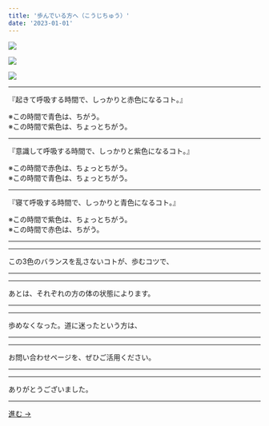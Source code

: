 ```yaml
---
title: '歩んでいる方へ（こうじちゅう）'
date: '2023-01-01'
---
```

![](/images/0.jpg)

![](/images/1.jpg)

![](/images/2.jpg)
***
『起きて呼吸する時間で、しっかりと赤色になるコト。』

※この時間で青色は、ちがう。  
※この時間で紫色は、ちょっとちがう。
***
『意識して呼吸する時間で、しっかりと紫色になるコト。』

※この時間で赤色は、ちょっとちがう。  
※この時間で青色は、ちょっとちがう。
***
『寝て呼吸する時間で、しっかりと青色になるコト。』

※この時間で紫色は、ちょっとちがう。  
※この時間で赤色は、ちがう。
***
***
この3色のバランスを乱さないコトが、歩むコツで、  
***
***
あとは、それぞれの方の体の状態によります。  
***
***
歩めなくなった。道に迷ったという方は、  
***
***
お問い合わせページを、ぜひご活用ください。  
***
***
ありがとうございました。  
***
[ 進む → ](https://thebase.in/inquiry/01234567890)
